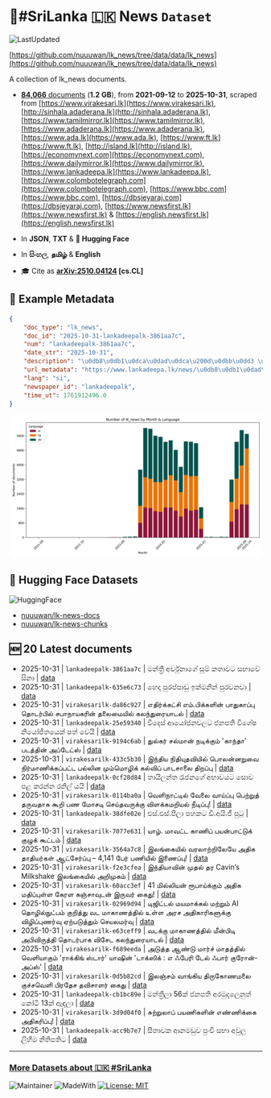 # 📄#SriLanka 🇱🇰 News `Dataset`

![LastUpdated](https://img.shields.io/badge/last_updated-2025--10--31_17:51:05-green)

[https://github.com/nuuuwan/lk_news/tree/data/data/lk_news](https://github.com/nuuuwan/lk_news/tree/data/data/lk_news)

A collection of lk_news documents.

- [**84,066** documents](https://github.com/nuuuwan/lk_news/tree/data/data/lk_news) (**1.2 GB**), from **2021-09-12** to **2025-10-31**, scraped from [https://www.virakesari.lk](https://www.virakesari.lk), [http://sinhala.adaderana.lk](http://sinhala.adaderana.lk), [https://www.tamilmirror.lk](https://www.tamilmirror.lk), [https://www.adaderana.lk](https://www.adaderana.lk), [https://www.ada.lk](https://www.ada.lk), [https://www.ft.lk](https://www.ft.lk), [http://island.lk](http://island.lk), [https://economynext.com](https://economynext.com), [https://www.dailymirror.lk](https://www.dailymirror.lk), [https://www.lankadeepa.lk](https://www.lankadeepa.lk), [https://www.colombotelegraph.com](https://www.colombotelegraph.com), [https://www.bbc.com](https://www.bbc.com), [https://dbsjeyaraj.com](https://dbsjeyaraj.com), [https://www.newsfirst.lk](https://www.newsfirst.lk) & [https://english.newsfirst.lk](https://english.newsfirst.lk)

- In **JSON**, **TXT** & **🤗 Hugging Face**

- In **සිංහල**, **தமிழ்** & **English**

- 🎓 Cite as **[arXiv:2510.04124](https://arxiv.org/abs/2510.04124) [cs.CL]**

## 📝 Example Metadata

```json
{
    "doc_type": "lk_news",
    "doc_id": "2025-10-31-lankadeepalk-3861aa7c",
    "num": "lankadeepalk-3861aa7c",
    "date_str": "2025-10-31",
    "description": "\u0db8\u0db1\u0dca\u0dad\u0dca\u200d\u0dbb\u0dd3 \u0d85\u0dbb\u0dca\u0da0\u0dd4\u0db1\u0dcf\u0d9c\u0dda \u0dc3\u0dd6\u0db8\u0dca \u0d9a\u0dad\u0dcf\u0dc0\u0da7 \u0dc3\u0db7\u0dcf\u0dc0\u0dda \u0dc3\u0dd2\u0db1\u0dcf",
    "url_metadata": "https://www.lankadeepa.lk/news/\u0db8\u0db1\u0dad\u0dbb-\u0d85\u0dbb\u0da0\u0db1\u0d9c-\u0dc3\u0db8-\u0d9a\u0dad\u0dc0\u0da7-\u0dc3\u0db7\u0dc0-\u0dc3\u0db1/101-682463",
    "lang": "si",
    "newspaper_id": "lankadeepalk",
    "time_ut": 1761912496.0
}
```

![Chart](https://raw.githubusercontent.com/nuuuwan/lk_news/refs/heads/data/data/lk_news/docs_by_month_and_lang.png)

## 🤗 Hugging Face Datasets

![HuggingFace](https://img.shields.io/badge/-HuggingFace-FDEE21?style=for-the-badge&logo=HuggingFace)

- [nuuuwan/lk-news-docs](https://huggingface.co/datasets/nuuuwan/lk-news-docs)
- [nuuuwan/lk-news-chunks](https://huggingface.co/datasets/nuuuwan/lk-news-chunks)

## 🆕 20 Latest documents

- 2025-10-31 | `lankadeepalk-3861aa7c` | මන්ත්‍රී අර්චුනාගේ සූම් කතාවට සභාවේ සිනා | [data](https://github.com/nuuuwan/lk_news/tree/data/data/lk_news/2020s/2025/2025-10-31-lankadeepalk-3861aa7c)
- 2025-10-31 | `lankadeepalk-635e6c73` | හෙද පුරප්පාඩු ඉක්මනින් පුරවනවා | [data](https://github.com/nuuuwan/lk_news/tree/data/data/lk_news/2020s/2025/2025-10-31-lankadeepalk-635e6c73)
- 2025-10-31 | `virakesarilk-da86c927` | எதிர்க்கட்சி எம்.பிக்களின் பாதுகாப்பு தொடர்பில் சபாநாயகரின் தலைமையில் கலந்துரையாடல் | [data](https://github.com/nuuuwan/lk_news/tree/data/data/lk_news/2020s/2025/2025-10-31-virakesarilk-da86c927)
- 2025-10-31 | `lankadeepalk-25e59340` | විදෙස් ආයෝජනවලට ජනපති විශේෂ නියෝජිතයෙක් පත් වෙයි | [data](https://github.com/nuuuwan/lk_news/tree/data/data/lk_news/2020s/2025/2025-10-31-lankadeepalk-25e59340)
- 2025-10-31 | `virakesarilk-9194c6ab` | துல்கர் சல்மான் நடிக்கும் 'காந்தா' படத்தின் அப்டேட்ஸ் | [data](https://github.com/nuuuwan/lk_news/tree/data/data/lk_news/2020s/2025/2025-10-31-virakesarilk-9194c6ab)
- 2025-10-31 | `virakesarilk-433c5b30` | இந்திய நிதியுதவியில் பொலன்னறுவை நிர்மாணிக்கப்பட்ட பல்லின மும்மொழிக் கல்விப் பாடசாலை திறப்பு | [data](https://github.com/nuuuwan/lk_news/tree/data/data/lk_news/2020s/2025/2025-10-31-virakesarilk-433c5b30)
- 2025-10-31 | `lankadeepalk-0cf28d84` | තායිලන්ත රැජනගේ අභාවයට සොව පළ කරන්න රනිල් යයි | [data](https://github.com/nuuuwan/lk_news/tree/data/data/lk_news/2020s/2025/2025-10-31-lankadeepalk-0cf28d84)
- 2025-10-31 | `virakesarilk-0114ba0a` | வெளிநாட்டில் வேலை வாய்ப்பு பெற்றுத் தருவதாக கூறி பண மோசடி செய்தவருக்கு விளக்கமறியல் நீடிப்பு! | [data](https://github.com/nuuuwan/lk_news/tree/data/data/lk_news/2020s/2025/2025-10-31-virakesarilk-0114ba0a)
- 2025-10-31 | `lankadeepalk-38dfe02e` | එස්.එස්.පීලා පහකට ඩී.අයි.ජී පුටු | [data](https://github.com/nuuuwan/lk_news/tree/data/data/lk_news/2020s/2025/2025-10-31-lankadeepalk-38dfe02e)
- 2025-10-31 | `virakesarilk-7077e631` | யாழ். மாவட்ட காணிப் பயன்பாட்டுக் குழுக் கூட்டம் | [data](https://github.com/nuuuwan/lk_news/tree/data/data/lk_news/2020s/2025/2025-10-31-virakesarilk-7077e631)
- 2025-10-31 | `virakesarilk-3564a7c8` | இலங்கையில் வரலாற்றிலேயே அதிக தாதியர்கள் ஆட்சேர்ப்பு – 4,141 பேர் பணியில் இணைப்பு! | [data](https://github.com/nuuuwan/lk_news/tree/data/data/lk_news/2020s/2025/2025-10-31-virakesarilk-3564a7c8)
- 2025-10-31 | `virakesarilk-f2e3cfea` | இந்தியாவின் முதல் தர Cavin’s Milkshake இலங்கையில் அறிமுகம் | [data](https://github.com/nuuuwan/lk_news/tree/data/data/lk_news/2020s/2025/2025-10-31-virakesarilk-f2e3cfea)
- 2025-10-31 | `virakesarilk-60acc3ef` | 41 மில்லியன் ரூபாய்க்கும் அதிக  மதிப்புள்ள கேரள கஞ்சாவுடன் இருவர் கைது! | [data](https://github.com/nuuuwan/lk_news/tree/data/data/lk_news/2020s/2025/2025-10-31-virakesarilk-60acc3ef)
- 2025-10-31 | `virakesarilk-02969d94` | டிஜிட்டல் மயமாக்கல் மற்றும் AI தொழில்நுட்பம் குறித்து வட மாகாணத்தில் உள்ள அரச அதிகாரிகளுக்கு விழிப்புணர்வு ஏற்படுத்தும் செயலமர்வு | [data](https://github.com/nuuuwan/lk_news/tree/data/data/lk_news/2020s/2025/2025-10-31-virakesarilk-02969d94)
- 2025-10-31 | `virakesarilk-e63ceff9` | வடக்கு மாகாணத்தில் மீன்பிடி அபிவிருத்தி தொடர்பாக விசேட கலந்துரையாடல் | [data](https://github.com/nuuuwan/lk_news/tree/data/data/lk_news/2020s/2025/2025-10-31-virakesarilk-e63ceff9)
- 2025-10-31 | `virakesarilk-f689eeda` | அடுத்த ஆண்டு மார்ச் மாதத்தில் வெளியாகும் 'ராக்கிங் ஸ்டார்' யாஷின் 'டாக்ஸிக் : எ ஃபேரி டேல் ஃபார் குரோன்- அப்ஸ்' | [data](https://github.com/nuuuwan/lk_news/tree/data/data/lk_news/2020s/2025/2025-10-31-virakesarilk-f689eeda)
- 2025-10-31 | `virakesarilk-0d5b82cd` | இலஞ்சம் வாங்கிய திருகோணமலை குச்சவெளி பிரதேச தவிசாளர் கைது | [data](https://github.com/nuuuwan/lk_news/tree/data/data/lk_news/2020s/2025/2025-10-31-virakesarilk-0d5b82cd)
- 2025-10-31 | `lankadeepalk-cb1bc89e` | මන්ත්‍රීලා 56ක් ජනපති අරමුදලෙනුත් කෝටි 13ක් ඇඳලා | [data](https://github.com/nuuuwan/lk_news/tree/data/data/lk_news/2020s/2025/2025-10-31-lankadeepalk-cb1bc89e)
- 2025-10-31 | `virakesarilk-3d9d04f0` | சுற்றுலாப் பயணிகளின் எண்ணிக்கை அதிகரிப்பு! | [data](https://github.com/nuuuwan/lk_news/tree/data/data/lk_news/2020s/2025/2025-10-31-virakesarilk-3d9d04f0)
- 2025-10-31 | `lankadeepalk-acc9b7e7` | සීතාවක ආනමඩුව පුංචි සභා අවුල ලිහීම නීතිපතිට | [data](https://github.com/nuuuwan/lk_news/tree/data/data/lk_news/2020s/2025/2025-10-31-lankadeepalk-acc9b7e7)

---

### [More Datasets about 🇱🇰 #SriLanka](https://github.com/nuuuwan/lk_datasets)

![Maintainer](https://img.shields.io/badge/maintainer-nuuuwan-red)
![MadeWith](https://img.shields.io/badge/made_with-python-blue)
[![License: MIT](https://img.shields.io/badge/License-MIT-yellow.svg)](https://opensource.org/licenses/MIT)
